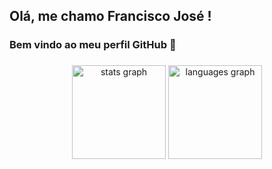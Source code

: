 <h2 align="left">Olá, me chamo Francisco José !</h2>

###

<h3 align="left">Bem vindo ao meu perfil GitHub 👋</h3>

###

<div align="center">
  <img src="https://github-readme-stats.vercel.app/api?username=francisco-jose-vieira&hide_title=false&hide_rank=false&show_icons=true&include_all_commits=true&count_private=true&disable_animations=false&theme=gotham&locale=pt-br&hide_border=false&order=1" height="150" alt="stats graph"  />
  <img src="https://github-readme-stats.vercel.app/api/top-langs?username=francisco-jose-vieira&locale=pt-br&hide_title=false&layout=compact&card_width=320&langs_count=5&theme=gotham&hide_border=false&order=2" height="150" alt="languages graph"  />
</div>

###
